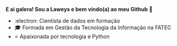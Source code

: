 **E ai galera! Sou a Laweys e bem vindo(a) ao meu Github** 👋

- :electron:  Cientista de dados em formação    
- 🎓 Formada em Gestão da Tecnologia da Informação na FATEC  
- ⭐ Apaixonada por tecnologia e Python   

<!---
laysales/laysales is a ✨ special ✨ repository because its `README.md` (this file) appears on your GitHub profile.
You can click the Preview link to take a look at your changes.
--->
